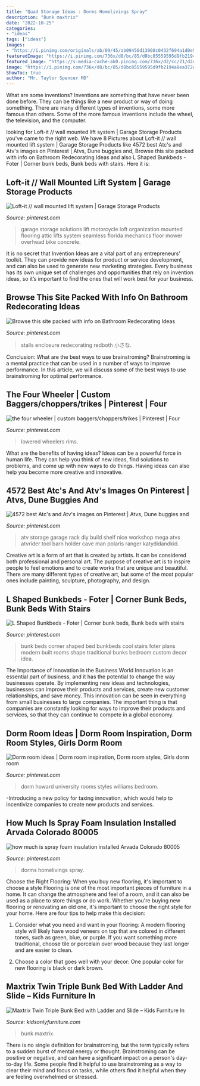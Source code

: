 ```yaml
---
title: "Quad Storage Ideas : Dorms Homelivings Spray"
description: "Bunk maxtrix"
date: "2022-10-25"
categories:
- "ideas"
tags: ["ideas"]
images:
- "https://i.pinimg.com/originals/ab/09/45/ab09456d13008c0432f694a1d0e5c55c.jpg"
featuredImage: "https://i.pinimg.com/736x/d8/bc/85/d8bc85559595d9fb2194a8ea372e887a.jpg"
featured_image: "https://s-media-cache-ak0.pinimg.com/736x/d2/cc/21/d2cc21cdb503148d0b19ccee5d37693b.jpg"
image: "https://i.pinimg.com/736x/d8/bc/85/d8bc85559595d9fb2194a8ea372e887a.jpg"
ShowToc: true
author: "Mr. Taylor Spencer MD"
---
```



What are some inventions?
Inventions are something that have never been done before. They can be things like a new product or way of doing something. There are many different types of inventions, some more famous than others. Some of the more famous inventions include the wheel, the television, and the computer.

	

		
looking for Loft-it // wall mounted lift system | Garage Storage Products you've came to the right web. We have 8 Pictures about Loft-it // wall mounted lift system | Garage Storage Products like 4572 best Atc&#039;s and Atv&#039;s images on Pinterest | Atvs, Dune buggies and, Browse this site packed with info on Bathroom Redecorating Ideas and also L Shaped Bunkbeds - Foter | Corner bunk beds, Bunk beds with stairs. Here it is:
		
    
## Loft-it // Wall Mounted Lift System | Garage Storage Products

<img loading=lazy src="https://s-media-cache-ak0.pinimg.com/736x/61/51/2a/61512a5d4748b167bbfa16c0e436197d.jpg" onerror="this.onerror=null;this.src='https://tse2.mm.bing.net/th?id=OIP.mq42E5pSm3E0n830b2yUGgHaLI&amp;pid=15.1';" alt="Loft-it // wall mounted lift system | Garage Storage Products">

_Source: pinterest.com_

>garage storage solutions lift motorcycle loft organization mounted flooring attic lifts system seamless florida mechanics floor mower overhead bike concrete. 

	

It is no secret that Invention Ideas are a vital part of any entrepreneurs’ toolkit. They can provide new ideas for product or service development, and can also be used to generate new marketing strategies. Every business has its own unique set of challenges and opportunities that rely on invention ideas, so it’s important to find the ones that will work best for your business.

    
## Browse This Site Packed With Info On Bathroom Redecorating Ideas

<img loading=lazy src="https://i.pinimg.com/736x/d5/32/3b/d5323b68d10e1cf71c3ac556f15a3191.jpg" onerror="this.onerror=null;this.src='https://tse1.mm.bing.net/th?id=OIP.zL8i7u6GgdGHPvkv4igbhwHaJl&amp;pid=15.1';" alt="Browse this site packed with info on Bathroom Redecorating Ideas">

_Source: pinterest.com_

>stalls enclosure redecorating redboth 小さな. 

	

Conclusion: What are the best ways to use brainstroming?
Brainstroming is a mental practice that can be used in a number of ways to improve performance. In this article, we will discuss some of the best ways to use brainstroming for optimal performance.

    
## The Four Wheeler | Custom Baggers/choppers/trikes | Pinterest | Four

<img loading=lazy src="https://s-media-cache-ak0.pinimg.com/736x/d2/cc/21/d2cc21cdb503148d0b19ccee5d37693b.jpg" onerror="this.onerror=null;this.src='https://tse3.mm.bing.net/th?id=OIP.GoVq_MUQgTC7OkLXLTItGgHaD2&amp;pid=15.1';" alt="the four wheeler | custom baggers/choppers/trikes | Pinterest | Four">

_Source: pinterest.com_

>lowered wheelers rims. 

	

What are the benefits of having ideas?
Ideas can be a powerful force in human life. They can help you think of new ideas, find solutions to problems, and come up with new ways to do things. Having ideas can also help you become more creative and innovative.

    
## 4572 Best Atc&#039;s And Atv&#039;s Images On Pinterest | Atvs, Dune Buggies And

<img loading=lazy src="https://i.pinimg.com/736x/d8/bc/85/d8bc85559595d9fb2194a8ea372e887a.jpg" onerror="this.onerror=null;this.src='https://tse3.mm.bing.net/th?id=OIP.WlsBbxlmDGQbKGHcqJlLWAHaFj&amp;pid=15.1';" alt="4572 best Atc&#039;s and Atv&#039;s images on Pinterest | Atvs, Dune buggies and">

_Source: pinterest.com_

>atv storage garage rack diy build shelf nice workshop mega atvs atvrider tool barn holder cave man polaris ranger katydidandkid. 

	

Creative art is a form of art that is created by artists. It can be considered both professional and personal art. The purpose of creative art is to inspire people to feel emotions and to create works that are unique and beautiful. There are many different types of creative art, but some of the most popular ones include painting, sculpture, photography, and design.

    
## L Shaped Bunkbeds - Foter | Corner Bunk Beds, Bunk Beds With Stairs

<img loading=lazy src="https://i.pinimg.com/originals/96/92/5d/96925d64101ddf0e6a6e79f23bc090ee.jpg" onerror="this.onerror=null;this.src='https://tse1.mm.bing.net/th?id=OIP.kkRXssJpZBF6nBmpE6F3CAHaF7&amp;pid=15.1';" alt="L Shaped Bunkbeds - Foter | Corner bunk beds, Bunk beds with stairs">

_Source: pinterest.com_

>bunk beds corner shaped bed bunkbeds cool stairs foter plans modern built rooms shape traditional bunks bedroom custom decor idea. 

	

The Importance of Innovation in the Business World
Innovation is an essential part of business, and it has the potential to change the way businesses operate. By implementing new ideas and technologies, businesses can improve their products and services, create new customer relationships, and save money. This innovation can be seen in everything from small businesses to large companies. The important thing is that companies are constantly looking for ways to improve their products and services, so that they can continue to compete in a global economy.

    
## Dorm Room Ideas | Dorm Room Inspiration, Dorm Room Styles, Girls Dorm Room

<img loading=lazy src="https://i.pinimg.com/736x/b0/e9/97/b0e997bb03c0dcfe6ccd714fffb9829b.jpg" onerror="this.onerror=null;this.src='https://tse2.mm.bing.net/th?id=OIP.eoB4x2Gw9Ckd7uw1hwWBPwHaJ3&amp;pid=15.1';" alt="Dorm room ideas | Dorm room inspiration, Dorm room styles, Girls dorm room">

_Source: pinterest.com_

>dorm howard university rooms styles williams bedroom. 

	

-Introducing a new policy for taxing innovation, which would help to incentivize companies to create new products and services.

    
## How Much Is Spray Foam Insulation Installed Arvada Colorado 80005

<img loading=lazy src="https://i.pinimg.com/originals/ab/09/45/ab09456d13008c0432f694a1d0e5c55c.jpg" onerror="this.onerror=null;this.src='https://tse2.mm.bing.net/th?id=OIP.ULOOtINkWM5kUR2YfqLbJwHaFj&amp;pid=15.1';" alt="how much is spray foam insulation installed Arvada Colorado 80005">

_Source: pinterest.com_

>dorms homelivings spray. 

	

Choose the Right Flooring: When you buy new flooring, it's important to choose a style
Flooring is one of the most important pieces of furniture in a home. It can change the atmosphere and feel of a room, and it can also be used as a place to store things or do work. Whether you're buying new flooring or renovating an old one, it's important to choose the right style for your home. Here are four tips to help make this decision: 
1. Consider what you need and want in your flooring: A modern flooring style will likely have wood veneers on top that are colored in different tones, such as green, blue, or purple. If you want something more traditional, choose tile or porcelain over wood because they last longer and are easier to clean. 

2. Choose a color that goes well with your decor: One popular color for new flooring is black or dark brown.

    
## Maxtrix Twin Triple Bunk Bed With Ladder And Slide – Kids Furniture In

<img loading=lazy src="https://kidsonlyfurniture.com/wp-content/uploads/2020/03/Maxtrix-Twin-Triple-Bunk-Bed-with-Ladder-and-Slide-1-1024x1536.jpg" onerror="this.onerror=null;this.src='https://tse2.mm.bing.net/th?id=OIP.woaqwP_zIK0mn5gagok5vQHaLH&amp;pid=15.1';" alt="Maxtrix Twin Triple Bunk Bed with Ladder and Slide – Kids Furniture In">

_Source: kidsonlyfurniture.com_

>bunk maxtrix. 

	

There is no single definition for brainstroming, but the term typically refers to a sudden burst of mental energy or thought. Brainstroming can be positive or negative, and can have a significant impact on a person's day-to-day life. Some people find it helpful to use brainstroming as a way to clear their mind and focus on tasks, while others find it helpful when they are feeling overwhelmed or stressed.

